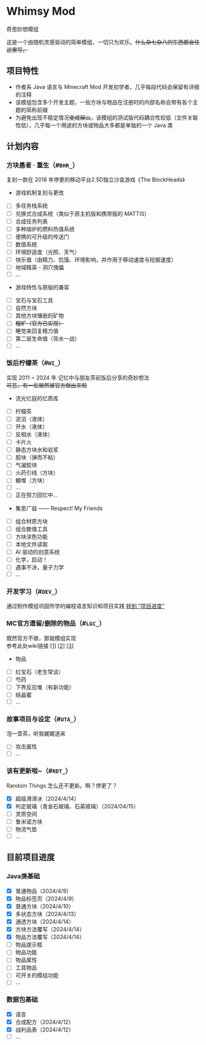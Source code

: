 # Whimsy Mod
奇思妙想模组

这是一个由随机灵感驱动的简单模组，一切只为欢乐。~~什么杂七杂八的东西都会往这里写。~~
## 项目特性
- 作者系 Java 语言与 Minecraft Mod 开发初学者，几乎每段代码会保留有详细的注释
- 该模组包含多个开发主题，一些方块与物品在注册时的内部名称会带有各个主题的简称前缀
- 为避免出现不稳定情况~~变成屎山~~，该模组的测试版代码耦合性较低（文件关联性低），几乎每一个用途的方块或物品大多都是单独的一个 Java 类

## 计划内容

### 方块愚者 · 重生（#`BHR_`）
复刻一款在 2018 年停更的移动平台2.5D独立沙盒游戏《The BlockHeads》  
- 游戏机制复刻与更改
+ [ ] 多任务栈系统
+ [ ] 兑换式合成系统（类似于原主机版和携带版的 MATTIS）
+ [ ] 合成任务列表
+ [ ] 多种熔炉的燃料热值系统
+ [ ] 便携的可升级的传送门
+ [ ] 数值系统
+ [ ] 环境舒适度（光照、天气）
+ [ ] 快乐值（由精力、饥饿、环境影响，并作用于移动速度与挖掘速度）
+ [ ] 地域精英 - 洞穴傀儡
+ [ ] ...
- 游戏特性与原版的兼容
+ [ ] 宝石与宝石工具
+ [ ] 自然方块
+ [ ] 其他方块镶嵌的矿物
+ [ ] ~~粗旷（官方已实现）~~
+ [ ] 睡觉来回复精力值
+ [ ] 第二层生命值（背水一战）
+ [ ] ...

### 饭后柠檬茶（#`WI_`）
实现 2011 ~ 2024 年 记忆中与朋友茶前饭后分享的奇妙想法  
~~可恶，有一些居然被官方做出来啦~~
- 流光忆庭的忆质库
+ [ ] 柠檬茶
+ [ ] 泥沼（液体）
+ [ ] 开水（液体）
+ [ ] 反相水（液体）
+ [ ] 卡片火
+ [ ] 静态方块水和岩浆
+ [ ] 胶块（弹而不粘）
+ [ ] 气凝胶块
+ [ ] 火药引线（方块）
+ [ ] 糖堆（方块）
+ [ ] ...
+ [ ] 正在努力回忆中...
- 集思广益 —— Respect! My Friends
+ [ ] 组合材质方块
+ [ ] 组合数值工具
+ [ ] 方块涂色功能
+ [ ] 本地文件读取
+ [ ] AI 驱动的创意系统
+ [ ] 化学，启动！
+ [ ] 遇事不决，量子力学
+ [ ] ...

### 开发学习（#`DEV_`）
通过制作模组巩固所学的编程语言知识和项目实践
[转到 “项目进度”](#java类基础)


### MC官方遗留/删除的物品（#`LGC_`）
既然官方不做，那就模组实现  
参考此处wiki链接 [[1]](https://zh.minecraft.wiki/w/Java%E7%89%88%E5%B7%B2%E7%A7%BB%E9%99%A4%E7%89%B9%E6%80%A7#%E6%9C%AA%E4%BD%BF%E7%94%A8%E7%9A%84%E7%99%BD%E8%89%B2%E7%BA%B9%E7%90%86) [[2]](https://zh.minecraft.wiki/w/Java%E7%89%88%E6%9C%AA%E4%BD%BF%E7%94%A8%E7%89%B9%E6%80%A7) [[3]](https://zh.minecraft.wiki/w/Java%E7%89%88%E6%8F%90%E5%8F%8A%E7%89%B9%E6%80%A7#%E2%80%9C%E8%B6%85%E9%AB%98%E2%80%9D%E5%9B%BE%E5%83%8F%E5%93%81%E8%B4%A8)
- 物品
+ [ ] 红宝石（老生常谈）
+ [ ] 芍药
+ [ ] 下界反应堆（有新功能）
+ [ ] 结晶蜜
+ [ ] ...

### 故事项目与设定（#`UTA_`）
泡一壶茶，听我娓娓道来
+ [ ] 攻击属性
+ [ ] ...

### 该有更新啦~（#`RDT_`）
Random Things 怎么还不更新。啊？停更了？
+ [x] 超级滑滑冰（2024/4/14）
+ [x] 判定玻璃（青金石玻璃、石英玻璃）（2024/04/15）
+ [ ] 灵质空间
+ [ ] 鲁米诺方块
+ [ ] 物流气垫
+ [ ] ...

## 目前项目进度

### Java类基础
+ [x] 普通物品（2024/4/9）
+ [x] 物品标签页（2024/4/9）
+ [x] 普通方块（2024/4/10）
+ [x] 多状态方块（2024/4/13）
+ [x] 通透方块（2024/4/14）
+ [x] 方块方法覆写（2024/4/14）
+ [x] 物品方法覆写（2024/4/14）
+ [ ] 物品提示框
+ [ ] 物品功能
+ [ ] 物品属性
+ [ ] 工具物品
+ [ ] 可开关的模组功能
+ [ ] ...

### 数据包基础
+ [x] 语言
+ [x] 合成配方（2024/4/12）
+ [x] 战利品表（2024/4/12）
+ [ ] ...